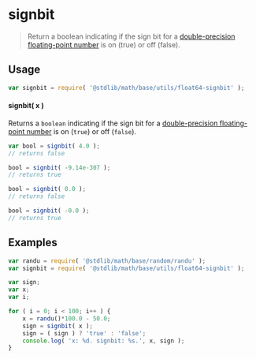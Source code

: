 signbit
===

> Return a boolean indicating if the sign bit for a [double-precision floating-point number][ieee754] is on (true) or off (false).


<!-- <usage> -->

## Usage

``` javascript
var signbit = require( '@stdlib/math/base/utils/float64-signbit' );
```

#### signbit( x )

Returns a `boolean` indicating if the sign bit for a [double-precision floating-point number][ieee754] is on (`true`) or off (`false`).

``` javascript
var bool = signbit( 4.0 );
// returns false

bool = signbit( -9.14e-307 );
// returns true

bool = signbit( 0.0 );
// returns false

bool = signbit( -0.0 );
// returns true
```

<!-- </usage> -->


<!-- <examples> -->

## Examples

``` javascript
var randu = require( '@stdlib/math/base/random/randu' );
var signbit = require( '@stdlib/math/base/utils/float64-signbit' );

var sign;
var x;
var i;

for ( i = 0; i < 100; i++ ) {
    x = randu()*100.0 - 50.0;
    sign = signbit( x );
    sign = ( sign ) ? 'true' : 'false';
    console.log( 'x: %d. signbit: %s.', x, sign );
}
```

<!-- </examples> -->


<!-- <links> -->

[ieee754]: https://en.wikipedia.org/wiki/IEEE_754-1985

<!-- </links> -->
